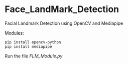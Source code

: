 # Face_LandMark_Detection
Facial Landmark Detection using OpenCV and Mediapipe</br>

Modules:</br>
```
pip install opencv-python
pip install mediapipe
```

Run the file <i> FLM_Module.py </i>
